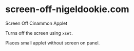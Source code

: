 # screen-off-nigeldookie.com
Screen Off Cinammon Applet

Turns off the screen using `xset`.

Places small applet without screen on panel.
